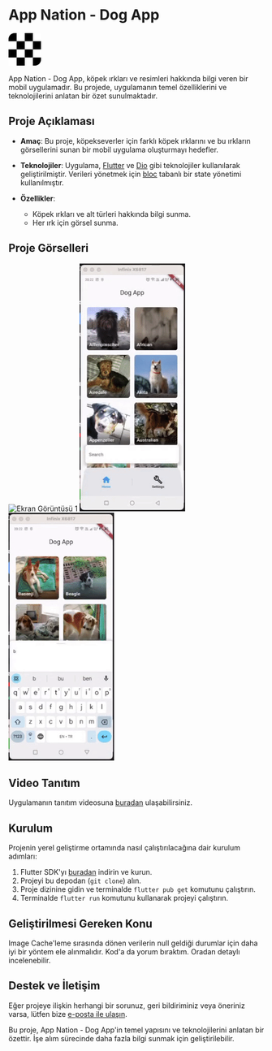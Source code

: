 # App Nation - Dog App

![Uygulama Logosu](https://github.com/yagmure15/dog_app/blob/main/assets/images/dog_app_logo.png)

App Nation - Dog App, köpek ırkları ve resimleri hakkında bilgi veren bir mobil uygulamadır. Bu projede, uygulamanın temel özelliklerini ve teknolojilerini anlatan bir özet sunulmaktadır.

## Proje Açıklaması

- **Amaç**: Bu proje, köpekseverler için farklı köpek ırklarını ve bu ırkların görsellerini sunan bir mobil uygulama oluşturmayı hedefler.

- **Teknolojiler**: Uygulama, [Flutter](https://flutter.dev/) ve [Dio](https://pub.dev/packages/dio) gibi teknolojiler kullanılarak geliştirilmiştir. Verileri yönetmek için [bloc](https://pub.dev/packages/flutter_bloc) tabanlı bir state yönetimi kullanılmıştır.

- **Özellikler**:
  - Köpek ırkları ve alt türleri hakkında bilgi sunma.
  - Her ırk için görsel sunma.

## Proje Görselleri

![Ekran Görüntüsü 1](https://github.com/yagmure15/dog_app/blob/main/assets/gif/app_gif_1.gif)
![Ekran Görüntüsü 2](https://github.com/yagmure15/dog_app/blob/main/assets/gif/app_gif_2.gif)
![Ekran Görüntüsü 3](https://github.com/yagmure15/dog_app/blob/main/assets/gif/app_gif_3.gif)

## Video Tanıtım

Uygulamanın tanıtım videosuna [buradan](https://youtube.com/shorts/p8MAsgDQNag) ulaşabilirsiniz.

## Kurulum

Projenin yerel geliştirme ortamında nasıl çalıştırılacağına dair kurulum adımları:

1. Flutter SDK'yı [buradan](https://flutter.dev/docs/get-started/install) indirin ve kurun.
2. Projeyi bu depodan (`git clone`) alın.
3. Proje dizinine gidin ve terminalde `flutter pub get` komutunu çalıştırın.
4. Terminalde `flutter run` komutunu kullanarak projeyi çalıştırın.

## Geliştirilmesi Gereken Konu

Image Cache'leme sırasında dönen verilerin null geldiği durumlar için daha iyi bir yöntem ele alınmalıdır. Kod'a da yorum bıraktım. Oradan detaylı incelenebilir.

## Destek ve İletişim

Eğer projeye ilişkin herhangi bir sorunuz, geri bildiriminiz veya öneriniz varsa, lütfen bize [e-posta ile ulaşın](mailto:enginyagmur2828@gmail.com).

Bu proje, App Nation - Dog App'in temel yapısını ve teknolojilerini anlatan bir özettir. İşe alım sürecinde daha fazla bilgi sunmak için geliştirilebilir. 

